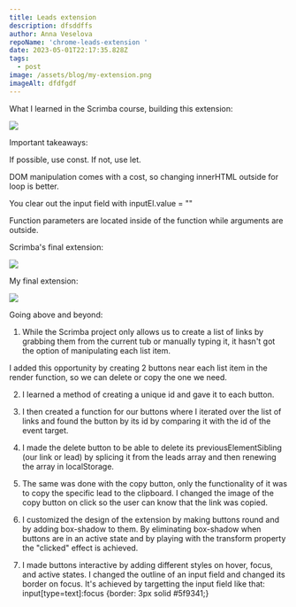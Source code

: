 ```yaml
---
title: Leads extension
description: dfsddffs
author: Anna Veselova
repoName: 'chrome-leads-extension '
date: 2023-05-01T22:17:35.828Z
tags:
  - post
image: /assets/blog/my-extension.png
imageAlt: dfdfgdf
---
```

What I learned in the Scrimba course, building this extension:

![](/assets/blog/extension-recap.png)

Important takeaways:



If possible, use const. If not, use let.





DOM manipulation comes with a cost, so changing innerHTML outside for loop is better.



You clear out the input field with inputEl.value = ""



Function parameters are located inside of the function while arguments are outside.



Scrimba's final extension:

![](/assets/blog/scrimba-ext.png)

My final extension: 

![](/assets/blog/my-extension.png)

Going above and beyond:



1. While the Scrimba project only allows us to create a list of links by grabbing them from the current tub or manually typing it, it hasn't got the option of manipulating each list item. 



I added this opportunity by creating 2 buttons near each list item in the render function, so we can delete or copy the one we need. 



2. I learned a method of creating a unique id and gave it to each button.



3.  I then created a function for our buttons where I iterated over the list of links and found the button by its id by comparing it with the id of the event target.



4. I made the delete button to be able to delete its previousElementSibling (our link or lead) by splicing it from the leads array and then renewing the array in localStorage.



5. The same was done with the copy button, only the functionality of it was to copy the specific lead to the clipboard. I changed the image of the copy button on click so the user can know that the link was copied. 



6. I customized the design of the extension by making buttons round and by adding box-shadow to them. By eliminating box-shadow when buttons are in an active state and by playing with the transform property the "clicked" effect is achieved. 



7. I made buttons interactive by adding different styles on hover, focus, and active states. I changed the outline of an input field and changed its border on focus. It's achieved by targetting the input field like that: input\[type=text]:focus {border: 3px solid #5f9341;}
